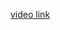 <a href="https://drive.google.com/file/d/1bKXNCZQdwkRA3WfH87C1B5CqNBN2SL6o/view?usp=sharing">video link</a>
